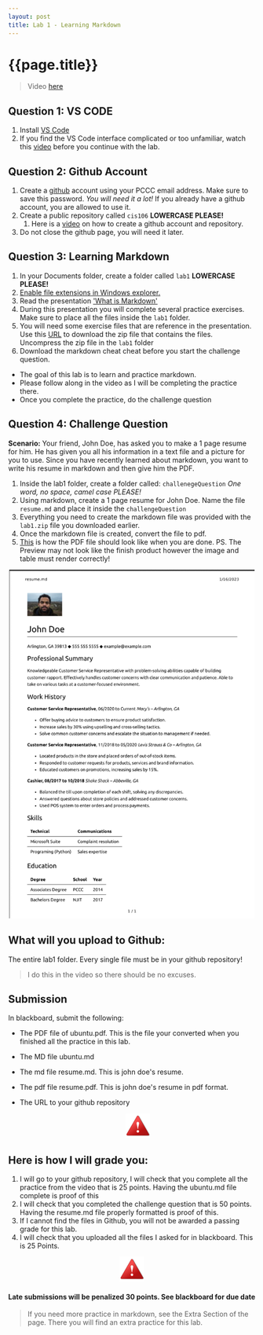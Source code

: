 ```yaml
---
layout: post
title: Lab 1 - Learning Markdown
---
```


# {{page.title}}

> Video [here](https://youtu.be/PtJMXxi1je8) 

## Question 1: VS CODE

1. Install [VS Code](https://code.visualstudio.com/) 
2. If you find the VS Code interface complicated or too unfamiliar, watch this [video](https://www.youtube.com/watch?v=B-s71n0dHUk) before you continue with the lab. 


## Question 2: Github Account

1. Create a [github](https://github.com/) account using your PCCC email address. Make sure to save this password. *You will need it a lot!* If you already have a github account, you are allowed to use it. 
2. Create a public repository called `cis106`  **LOWERCASE PLEASE!**
   1. Here is a [video](https://youtu.be/uraJCa5V-Ao) on how to create a github account and repository. 
3. Do not close the github page, you will need it later.
  
## Question 3: Learning Markdown
1. In your Documents folder, create a folder called `lab1` **LOWERCASE PLEASE!**
2. [Enable file extensions in Windows explorer.](https://rapurl.live/oy1)
3. Read the presentation ['What is Markdown'](https://rapurl.live/va6)
4. During this presentation you will complete several practice exercises. Make sure to place all the files inside the `lab1` folder.
5. You will need some exercise files that are reference in the presentation. Use this [URL](https://cis106.com/assets/lab1.zip) to download the zip file that contains the files. Uncompress the zip file in the `lab1` folder
6. Download the markdown cheat cheat before you start the challenge question.

* The goal of this lab is to learn and practice markdown. 
* Please follow along in the video as I will be completing the practice there. 
* Once you complete the practice, do the challenge question


## Question 4: Challenge Question
**Scenario:** Your friend, John Doe, has asked you to make a 1 page resume for him. He has given you all his information in a text file and a picture for you to use. Since you have recently learned about markdown, you want to write his resume in markdown and then give him the PDF.

1. Inside the lab1 folder, create a folder called: `challenegeQuestion` *One word, no space, camel case PLEASE!*
2. Using markdown, create a 1 page resume for John Doe. Name the file  `resume.md` and place it inside the `challengeQuestion`
3. Everything you need to create the markdown file was provided with the `lab1.zip` file you downloaded earlier.
4. Once the markdown file is created, convert the file to pdf.
5. [This](/assets/lab1files/resume.png) is how the PDF file should look like when you are done. PS. The Preview may not look like the finish product however the image and table must render correctly!

<p align="center" style="display:block"> 
<img src="/assets/lab1files/resume.png" width="500">
</p>



## What will you upload to Github:
The entire lab1 folder. Every single file must be in your github repository!


> I do this in the video so there should be no excuses. 


## Submission
In blackboard, submit the following:
* The PDF file of ubuntu.pdf. This is the file your converted when you finished all the practice in this lab.
* The MD file ubuntu.md
* The md file resume.md. This is john doe's resume.
* The pdf file resume.pdf. This is john doe's resume in pdf format.
* The URL to your github repository

  <p align="center" style="display:block"><img src="/assets/warning-icon.png" width="50" /></p>

## Here is how I will grade you:
1. I will go to your github repository, I will check that you complete all the practice from the video that is 25 points. Having the ubuntu.md file complete is proof of this
2. I will check that you completed the challenge question that is 50 points. Having the resume.md file properly formatted is proof of this.
3. If I cannot find the files in Github, you will not be awarded a passing grade for this lab. 
4. I will check that you uploaded all the files I asked for in blackboard. This is 25 Points.

<p align="center" style="display:block"><img src="/assets/warning-icon.png" width="50" /></p>

#### Late submissions will be penalized 30 points. See blackboard for due date

> If you need more practice in markdown, see the Extra Section of the page. There you will find an extra practice for this lab. 